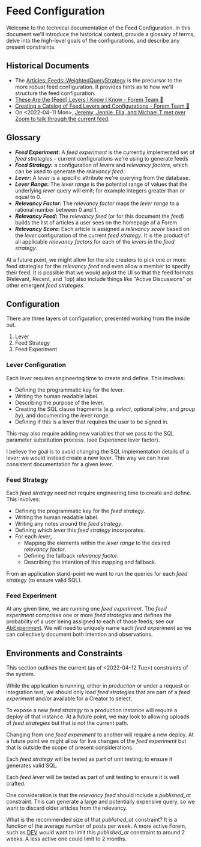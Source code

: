 # Feed Configuration

Welcome to the technical documentation of the Feed Configuration. In this
document we'll introduce the historical context, provide a glossary of terms,
delve into the high-level goals of the configurations, and describe any present
constraints.

## Historical Documents

- The
  [Articles::Feeds::WeightedQueryStrategy](https://github.com/forem/forem/blob/de2edee07d824a34e5c5445d455b1f8086bd127d/app/services/articles/feeds/weighted_query_strategy.rb)
  is the precursor to the more robust feed configuration. It provides hints as
  to how we'll structure the feed configuration.
- [These Are the [Feed] Levers I Know I Know - Forem Team 🌱](https://forem.team/jeremy/these-are-the-feed-levers-i-know-i-know-293m)
- [Creating a Catalog of Feed Levers and Configurations - Forem Team 🌱](https://forem.team/jeremy/creating-a-catalog-of-feed-levers-and-configurations-nnk)
- On <2022-04-11 Mon>, [Jeremy, Jennie, Ella, and Michael T met over Zoom to talk
  through the current feed](https://forem.team/jeremy/lets-talk-about-the-feed-baby-54b1).

## Glossary

- **_Feed Experiment_:** A _feed experiment_ is the currently implemented set of _feed strategies_ -
  current configurations we're using to generate feeds
- **_Feed Strategy_:** a configuration of _levers_ and _relevancy factors_,
  which can be used to generate the _relevancy feed_.
- **_Lever_:** A _lever_ is a specific attribute we're querying from the
  database.
- **_Lever Range_:** The _lever range_ is the potential range of values that the
  underlying _lever_ query will emit; for example integers greater than or equal
  to 0.
- **_Relevancy Factor_:** The _relevancy factor_ maps the _lever range_ to a
  rational number between 0 and 1.
- **_Relevancy Feed_:** The _relevancy feed_ (or for this document the _feed_)
  builds the list of articles a user sees on the homepage of a Forem.
- **_Relevancy Score_:** Each article is assigned a _relevancy score_ based on
  the _lever_ configuration of the current _feed strategy_. It is the product of
  all applicable _relevancy factors_ for each of the _levers_ in the _feed
  strategy_.

At a future point, we might allow for the site creators to pick one or more feed
strategies for the _relevancy feed_ and even allow a member to specify their
feed. It is possible that we would adjust the UI so that the feed formats
(Relevant, Recent, and Top) also include things like "Active Discussions" or
other emergent _feed strategies_.

## Configuration

There are three layers of configuration, presented working from the inside out.

1.  Lever
2.  Feed Strategy
3.  Feed Experiment

### Lever Configuration

Each _lever_ requires engineering time to create and define. This involves:

- Defining the programmatic key for the lever.
- Writing the human readable label.
- Describing the purpose of the lever.
- Creating the SQL clause fragments (e.g. _select_, optional _joins_, and _group
  by_), and documenting the _lever range_.
- Defining if this is a lever that requires the user to be signed in.

This may also require adding new variables that we pass to the SQL parameter
substitution process. (see Experience lever factor).

I believe the goal is to avoid changing the SQL implementation details of a
lever; we would instead create a new lever. This way we can have consistent
documentation for a given lever.

### Feed Strategy

Each _feed strategy_ need not require engineering time to create and define.
This involves:

- Defining the programmatic key for the _feed strategy_.
- Writing the human readable label.
- Writing any notes around the _feed strategy_.
- Defining which _lever_ this _feed strategy_ incorporates.
- For each _lever_,
  - Mapping the elements within the _lever range_ to the desired _relevancy
    factor_.
  - Defining the fallback _relevancy factor_.
  - Describing the intention of this mapping and fallback.

From an application stand-point we want to run the queries for each _feed
strategy_ (to ensure valid SQL).

### Feed Experiment

At any given time, we are running one _feed experiment_. The _feed experiment_
comprises one or more _feed strategies_ and defines the probability of a user
being assigned to each of those feeds; see our
[AbExperiment](https://github.com/forem/forem/blob/main/app/models/ab_experiment.rb).
We will need to uniquely name each _feed experiment_ so we can collectively
document both intention and observations.

## Environments and Constraints

This section outlines the current (as of <2022-04-12 Tue>) constraints of the
system.

While the application is running, either in _production_ or under a request or
integration test, we should only load _feed strategies_ that are part of a _feed
experiment_ and/or available for a Creator to select.

To expose a new _feed strategy_ to a production instance will require a deploy
of that instance. At a future point, we may look to allowing uploads of _feed
strategies_ but that is not the current path.

Changing from one _feed experiment_ to another will require a new deploy. At a
future point we might allow for live changes of the _feed experiment_ but that
is outside the scope of present considerations.

Each _feed strategy_ will be tested as part of unit testing; to ensure it
generates valid SQL.

Each _feed lever_ will be tested as part of unit testing to ensure it is well
crafted.

One consideration is that the _relevancy feed_ should include a _published_at_
constraint. This can generate a large and potentially expensive query, so we
want to discard older articles from the relevancy.

What is the recommended size of that _published_at_ constraint? It is a function
of the average number of posts per week. A more active Forem, such as
[DEV](https://dev.to) would want to limit this _published_at_ constraint to
around 2 weeks. A less active one could limit to 2 months.
